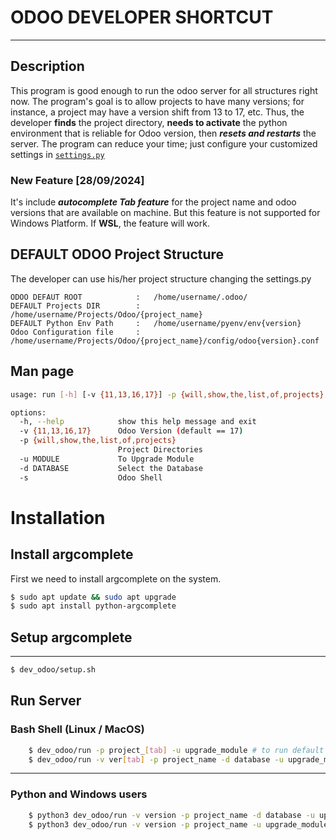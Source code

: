 # ODOO DEVELOPER SHORTCUT
___
## Description

This program is good enough to run the odoo server for all structures right now. The program's goal is to allow projects to have many versions; for instance, a project may have a version shift from 13 to 17, etc. Thus, the developer **finds** the project directory, **needs to activate** the python environment that is reliable for Odoo version, then **_resets and restarts_** the server. The program can reduce your time; just configure your customized settings in [```settings.py```](settings.py)

### New Feature [28/09/2024]

It's include ___autocomplete Tab feature___ for the project name and odoo versions that are available on machine. But this feature is not supported for Windows Platform.
If __WSL__, the feature will work.

## DEFAULT ODOO Project Structure
The developer can use his/her project structure changing the settings.py
```
ODOO DEFAUT ROOT            :   /home/username/.odoo/
DEFAULT Projects DIR        :   /home/username/Projects/Odoo/{project_name}
DEFAULT Python Env Path     :   /home/username/pyenv/env{version}
Odoo Configuration file     :   /home/username/Projects/Odoo/{project_name}/config/odoo{version}.conf
```

## Man page
```bash
usage: run [-h] [-v {11,13,16,17}] -p {will,show,the,list,of,projects} [-u MODULE] [-d DATABASE] [-s]

options:
  -h, --help            show this help message and exit
  -v {11,13,16,17}      Odoo Version (default == 17)
  -p {will,show,the,list,of,projects}
                        Project Directories
  -u MODULE             To Upgrade Module
  -d DATABASE           Select the Database
  -s                    Odoo Shell


```
# Installation
## Install argcomplete
First we need to install argcomplete on the system. 
```bash
$ sudo apt update && sudo apt upgrade
$ sudo apt install python-argcomplete
```
## Setup argcomplete
***
```bash
$ dev_odoo/setup.sh
```
## Run Server
### Bash Shell (Linux / MacOS)
```bash
    $ dev_odoo/run -p project_[tab] -u upgrade_module # to run default odoo version
    $ dev_odoo/run -v ver[tab] -p project_name -d database -u upgrade_module -s # odoo shell
```
***
### Python and Windows users
```bash
    $ python3 dev_odoo/run -v version -p project_name -d database -u upgrade_module -s 
    $ python3 dev_odoo/run -v version -p project_name -u upgrade_module 
```
